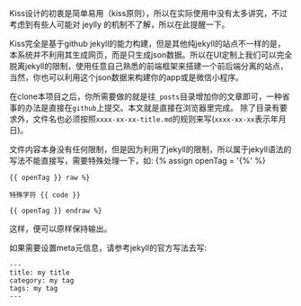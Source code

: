 Kiss设计的初衷是简单易用（kiss原则），所以在实际使用中没有太多讲究，不过考虑到有些人可能对 jeylly 的机制不了解，所以在此提醒一下。

Kiss完全是基于github jekyll的能力构建，但是其他纯jekyll的站点不一样的是，本系统并不利用其生成网页，而是只生成json数据。所以在UI定制上我们可以完全
脱离jekyll的限制，使用任意自己熟悉的前端框架来搭建一个前后端分离的站点，当然，你也可以利用这个json数据来构建你的app或是微信小程序。

在clone本项目之后，你所需要做的就是往`_posts`目录增加你的文章即可，一种省事的办法是直接在`github`上提交。本文就是直接在浏览器里完成。
除了目录有要求外，文件名也必须按照`xxxx-xx-xx-title.md`的规则来写(`xxxx-xx-xx`表示年月日)。

文件内容本身没有任何限制，但是因为利用了jekyll的限制，所以属于jekyll语法的写法不能直接写，需要特殊处理一下，如:
{% assign openTag = '{%' %} 

```
{{ openTag }} raw %}

特殊字符 {{ code }}

{{ openTag }} endraw %}
```

这样，便可以原样保持输出。

如果需要设置meta元信息，请参考jekyll的官方写法去写:

```
---
title: my title
category: my tag
tags: my tag
---
```